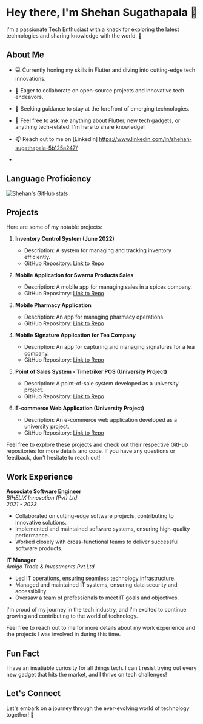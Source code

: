 # Hey there, I'm Shehan Sugathapala 👋

I'm a passionate Tech Enthusiast with a knack for exploring the latest technologies and sharing knowledge with the world. 🌟

## About Me

- 💻 Currently honing my skills in Flutter and diving into cutting-edge tech innovations.
- 👥 Eager to collaborate on open-source projects and innovative tech endeavors.
- 🤝 Seeking guidance to stay at the forefront of emerging technologies.
- 💬 Feel free to ask me anything about Flutter, new tech gadgets, or anything tech-related. I'm here to share knowledge!
- 📫 Reach out to me on [LinkedIn] https://www.linkedin.com/in/shehan-sugathapala-5b125a247/

- 
## Language Proficiency

<!-- GitHub Readme Stats -->
![Shehan's GitHub stats](https://github-readme-stats.vercel.app/api/top-langs/?username=shehansugathapala&layout=compact)

## Projects

Here are some of my notable projects:

1. **Inventory Control System (June 2022)**
   - Description: A system for managing and tracking inventory efficiently.
   - GitHub Repository: [Link to Repo](https://github.com/yourusername/inventory-control-system)

2. **Mobile Application for Swarna Products Sales**
   - Description: A mobile app for managing sales in a spices company.
   - GitHub Repository: [Link to Repo](https://github.com/yourusername/swarna-products-sales-app)

3. **Mobile Pharmacy Application**
   - Description: An app for managing pharmacy operations.
   - GitHub Repository: [Link to Repo](https://github.com/yourusername/pharmacy-app)

4. **Mobile Signature Application for Tea Company**
   - Description: An app for capturing and managing signatures for a tea company.
   - GitHub Repository: [Link to Repo](https://github.com/yourusername/signature-tea-company-app)

5. **Point of Sales System - Timetriker POS (University Project)**
   - Description: A point-of-sale system developed as a university project.
   - GitHub Repository: [Link to Repo](https://github.com/yourusername/timetriker-pos)

6. **E-commerce Web Application (University Project)**
   - Description: An e-commerce web application developed as a university project.
   - GitHub Repository: [Link to Repo](https://github.com/yourusername/ecommerce-web-app)

Feel free to explore these projects and check out their respective GitHub repositories for more details and code. If you have any questions or feedback, don't hesitate to reach out!

## Work Experience

**Associate Software Engineer**  
*BIHELIX Innovation (Pvt) Ltd*  
*2021 - 2023*

- Collaborated on cutting-edge software projects, contributing to innovative solutions.
- Implemented and maintained software systems, ensuring high-quality performance.
- Worked closely with cross-functional teams to deliver successful software products.

**IT Manager**  
*Amigo Trade & Investments Pvt Ltd*

- Led IT operations, ensuring seamless technology infrastructure.
- Managed and maintained IT systems, ensuring data security and accessibility.
- Oversaw a team of professionals to meet IT goals and objectives.

I'm proud of my journey in the tech industry, and I'm excited to continue growing and contributing to the world of technology.

Feel free to reach out to me for more details about my work experience and the projects I was involved in during this time.




## Fun Fact

I have an insatiable curiosity for all things tech. I can't resist trying out every new gadget that hits the market, and I thrive on tech challenges!

## Let's Connect

Let's embark on a journey through the ever-evolving world of technology together! 🚀


<!--
**shehansugathapala/shehansugathapala** is a ✨ _special_ ✨ repository because its `README.md` (this file) appears on your GitHub profile.

Here are some ideas to get you started:

- 🔭 I’m currently working on ...

- 👯 I’m looking to collaborate on ...
- 🤔 I’m looking for help with ...
- 💬 Ask me about ...
- 📫 How to reach me: ...
- 😄 Pronouns: ...
- ⚡ Fun fact: ...
-->

